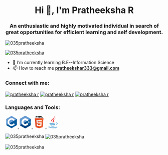 
<!---
035pratheeksha/035pratheeksha is a ✨ special ✨ repository because its `README.md` (this file) appears on your GitHub profile.
You can click the Preview link to take a look at your changes.
--->
<h1 align="center">Hi 👋, I'm Pratheeksha R</h1>
<h3 align="center">An enthusiastic and highly motivated individual in search of great opportunities for efficient learning and self development.</h3>

<p align="left"> <img src="https://komarev.com/ghpvc/?username=035pratheeksha&label=Profile%20views&color=0e75b6&style=flat" alt="035pratheeksha" /> </p>

<p align="left"> <a href="https://github.com/ryo-ma/github-profile-trophy"><img src="https://github-profile-trophy.vercel.app/?username=035pratheeksha" alt="035pratheeksha" /></a> </p>

- 🌱 I’m currently learning B.E--Information Science
- 📫 How to reach me **pratheekshar333@gmail.com**


<h3 align="left">Connect with me:</h3>
<p align="left">
<a href="https://linkedin.com/in/pratheeksha r" target="blank"><img align="center" src="https://raw.githubusercontent.com/rahuldkjain/github-profile-readme-generator/master/src/images/icons/Social/linked-in-alt.svg" alt="pratheeksha r" height="30" width="40" /></a>
<a href="https://stackoverflow.com/users/pratheeksha r" target="blank"><img align="center" src="https://raw.githubusercontent.com/rahuldkjain/github-profile-readme-generator/master/src/images/icons/Social/stack-overflow.svg" alt="pratheeksha r" height="30" width="40" /></a>
<a href="https://www.hackerrank.com/pratheeksha r" target="blank"><img align="center" src="https://raw.githubusercontent.com/rahuldkjain/github-profile-readme-generator/master/src/images/icons/Social/hackerrank.svg" alt="pratheeksha r" height="30" width="40" /></a>
</p>

<h3 align="left">Languages and Tools:</h3>
<p align="left"> <a href="https://www.cprogramming.com/" target="_blank" rel="noreferrer"> <img src="https://raw.githubusercontent.com/devicons/devicon/master/icons/c/c-original.svg" alt="c" width="40" height="40"/> </a> <a href="https://www.w3schools.com/cpp/" target="_blank" rel="noreferrer"> <img src="https://raw.githubusercontent.com/devicons/devicon/master/icons/cplusplus/cplusplus-original.svg" alt="cplusplus" width="40" height="40"/> </a> <a href="https://www.w3.org/html/" target="_blank" rel="noreferrer"> <img src="https://raw.githubusercontent.com/devicons/devicon/master/icons/html5/html5-original-wordmark.svg" alt="html5" width="40" height="40"/> </a> <a href="https://www.java.com" target="_blank" rel="noreferrer"> <img src="https://raw.githubusercontent.com/devicons/devicon/master/icons/java/java-original.svg" alt="java" width="40" height="40"/> </a> </p>

<p><img align="left" src="https://github-readme-stats.vercel.app/api/top-langs?username=035pratheeksha&show_icons=true&locale=en&layout=compact" alt="035pratheeksha" /></p>

<p>&nbsp;<img align="center" src="https://github-readme-stats.vercel.app/api?username=035pratheeksha&show_icons=true&locale=en" alt="035pratheeksha" /></p>

<p><img align="center" src="https://github-readme-streak-stats.herokuapp.com/?user=035pratheeksha&" alt="035pratheeksha" /></p>
